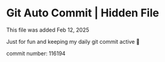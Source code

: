 # Git Auto Commit | Hidden File

This file was added Feb 12, 2025

Just for fun and keeping my daily git commit active 🤪

commit number: 116194
